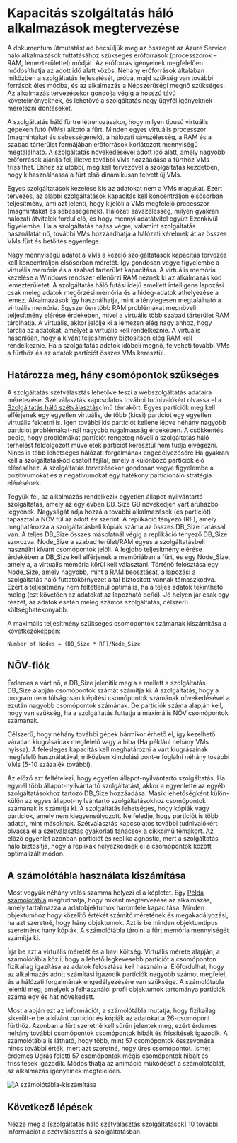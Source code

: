 <properties
   pageTitle="Szolgáltatás háló alkalmazások megtervezése kapacitás |} Microsoft Azure"
   description="Megtudhatja, hogy miként szolgáltatás háló alkalmazáshoz szükséges számítási csomópontok számának meghatározása"
   services="service-fabric"
   documentationCenter=".net"
   authors="mani-ramaswamy"
   manager="markfuss"
   editor=""/>

<tags
   ms.service="service-fabric"
   ms.devlang="dotnet"
   ms.topic="article"
   ms.tgt_pltfrm="NA"
   ms.workload="NA"
   ms.date="09/14/2016"
   ms.author="subramar"/>


# <a name="capacity-planning-for-service-fabric-applications"></a>Kapacitás szolgáltatás háló alkalmazások megtervezése


A dokumentum útmutatást ad becsüljük meg az összeget az Azure Service háló alkalmazások futtatásához szükséges erőforrások (processzorok – RAM, lemezterülettel) módját. Az erőforrás igényeinek megfelelően módosíthatja az adott idő alatt közös. Néhány erőforrások általában miközben a szolgáltatás fejlesztését, próba, majd szükség van további források éles módba, és az alkalmazás a Népszerűségi megnő szükséges. Az alkalmazás tervezésekor gondolja végig a hosszú távú követelményeknek, és lehetővé a szolgáltatás nagy ügyfél igényeknek méretezni döntéseket.

 A szolgáltatás háló fürtre létrehozásakor, hogy milyen típusú virtuális gépeken futó (VMs) alkotó a fürt. Minden egyes virtuális processzor (magmintákat és sebességének), a hálózati sávszélesség, a RAM és a szabad tárterület formájában erőforrások korlátozott mennyiségű megtalálható. A szolgáltatás növekedésével adott idő alatt, amely nagyobb erőforrások ajánlja fel, illetve további VMs hozzáadása a fürthöz VMs frissíthet. Ehhez az utóbbi, meg kell tervezővel a szolgáltatás kezdetben, hogy kihasználhassa a fürt első dinamikusan felvett új VMs.

Egyes szolgáltatások kezelése kis az adatokat nem a VMs magukat. Ezért tervezés, az alábbi szolgáltatások kapacitás kell koncentráljon elsősorban teljesítmény, ami azt jelenti, hogy kijelöli a VMs megfelelő processzor (magmintákat és sebességének). Hálózati sávszélesség, milyen gyakran hálózati átvitelek fordul elő, és hogy mennyi adatátvitel együtt Ezenkívül figyelembe. Ha a szolgáltatás hajtsa végre, valamint szolgáltatás használatát nő, további VMs hozzáadhatja a hálózati kérelmek át az összes VMs fürt és betöltés egyenlege.

Nagy mennyiségű adatot a VMs a kezelő szolgáltatások kapacitás tervezés kell koncentráljon elsősorban méretét. Így gondosan vegye figyelembe a virtuális memória és a szabad tárterület kapacitása. A virtuális memória kezelése a Windows rendszer ellenőrzi RAM néznek ki az alkalmazás kód lemezterületet. A szolgáltatás háló futási idejű emellett intelligens lapozási csak meleg adatok megőrzési memória és a hideg-adatok áthelyezése a lemez. Alkalmazások így használhatja, mint a ténylegesen megtalálható a virtuális memória. Egyszerűen több RAM problémákat megnöveli teljesítmény elérése érdekében, mivel a virtuális több szabad tárterület RAM tárolhatja. A virtuális, akkor jelölje ki a lemezen elég nagy ahhoz, hogy tárolja az adatokat, amelyet a virtuális kell rendelkeznie. A virtuális hasonlóan, hogy a kívánt teljesítmény biztosítson elég RAM kell rendelkeznie. Ha a szolgáltatás adatok időbeli megnő, felveheti további VMs a fürthöz és az adatok partíciót összes VMs keresztül.

## <a name="determine-how-many-nodes-you-need"></a>Határozza meg, hány csomópontok szükséges

A szolgáltatás szétválasztás lehetővé teszi a webszolgáltatás adataira méretezése. Szétválasztás kapcsolatos további tudnivalókért olvassa el a [Szolgáltatás háló szétválasztás](service-fabric-concepts-partitioning.md)című témakört. Egyes partíciók meg kell elférjenek egy egyetlen virtuális, de több (kicsi) partíciót egy egyetlen virtuális fektetni is. Igen további kis partíciót kellene lépve néhány nagyobb partíciót problémákat-nál nagyobb rugalmasság érdekében. A csökkentés pedig, hogy problémákat partíciót rengeteg növeli a szolgáltatás háló terhelést feldolgozott műveletek partíciót keresztül nem tudja elvégezni. Nincs is több lehetséges hálózati forgalmának engedélyezésére Ha gyakran kell a szolgáltatáskód csatolt fájllal, amely a különböző partíciók élő eléréséhez. A szolgáltatás tervezésekor gondosan vegye figyelembe a pozitívumokat és a negatívumokat egy hatékony particionáló stratégia elérésének.

Tegyük fel, az alkalmazás rendelkezik egyetlen állapot-nyilvántartó szolgáltatás, amely az egy évben DB_Size GB növekedjen várt áruházból legyenek. Nagyságát adja hozzá a további alkalmazások (és partíciót) tapasztal a NÖV túl az adott év szerint.  A replikáció tényező (RF), amely meghatározza a szolgáltatásbeli kópiák száma az összes DB_Size hatással van. A teljes DB_Size összes másolatnál végig a replikáció tényező DB_Size szorozva.  Node_Size a szabad terület/RAM egyes a szolgáltatásbeli használni kívánt csomópontok jelöli. A legjobb teljesítmény elérése érdekében a DB_Size kell elférjenek a memóriában a fürt, és egy Node_Size, amely a, a virtuális memória körül kell választani. Történő felosztása egy Node_Size, amely nagyobb, mint a RAM beosztását, a lapozási a szolgáltatás háló futtatókörnyezet által biztosított vannak támaszkodva. Ezért a teljesítmény nem feltétlenül optimális, ha a teljes adatok tekinthető meleg (ezt követően az adatokat az lapozható be/ki). Jó helyen jár csak egy részét, az adatok esetén meleg számos szolgáltatás, célszerű költséghatékonyabb.

A maximális teljesítmény szükséges csomópontok számának kiszámítása a következőképpen:

```
Number of Nodes = (DB_Size * RF)/Node_Size

```


## <a name="account-for-growth"></a>NÖV-fiók

Érdemes a várt nő, a DB_Size jelenítik meg a a mellett a szolgáltatás DB_Size alapján csomópontok számát számítja ki. A szolgáltatás, hogy a program nem túlságosan kiépítési csomópontok számának növekedésével a ezután nagyobb csomópontok számának. De partíciók száma alapján kell, hogy van szükség, ha a szolgáltatás futtatja a maximális NÖV csomópontok számának.

Célszerű, hogy néhány további gépek bármikor érhető el, így kezelhető váratlan kiugrásainak megfelelő vagy a hiba (Ha például néhány VMs nyissa).  A felesleges kapacitás kell meghatározni a várt kiugrásainak megfelelő használatával, miközben kiindulási pont-e foglalni néhány további VMs (5-10 százalék további).

Az előző azt feltételezi, hogy egyetlen állapot-nyilvántartó szolgáltatás. Ha egynél több állapot-nyilvántartó szolgáltatást, akkor a egyenletté az egyéb szolgáltatásokhoz tartozó DB_Size hozzáadása. Másik lehetőségként külön-külön az egyes állapot-nyilvántartó szolgáltatásokhoz csomópontok számának is számítja ki.  A szolgáltatás lehetséges, hogy kópiák vagy partíciók, amely nem kiegyensúlyozott. Ne feledje, hogy partíciót is több adatot, mint másoknak. Szétválasztás kapcsolatos további tudnivalókért olvassa el a [szétválasztás gyakorlati tanácsok a cikk](service-fabric-concepts-partitioning.md)című témakört. Az előző egyenlet azonban partíciót és replika agnostic, mert a szolgáltatás háló biztosítja, hogy a replikák helyezkednek el a csomópontok között optimalizált módon.


## <a name="use-a-spreadsheet-for-cost-calculation"></a>A számolótábla használata kiszámítása

Most vegyük néhány valós számmá helyezi el a képletet. Egy [Példa számolótábla](https://servicefabricsdkstorage.blob.core.windows.net/publicrelease/SF%20VM%20Cost%20calculator-NEW.xlsx) megtudhatja, hogy miként megtervezése az alkalmazás, amely tartalmazza a adatobjektumok háromféle kapacitása. Minden objektumhoz hogy közelítő értékét számító méretének és megakadályozási, ha azt szeretné, hogy hány objektumok. Azt is be minden objektumtípus szeretnénk hány kópiák. A számolótábla tárolni a fürt memória mennyiségét számítja ki.

Írja be azt a virtuális méretét és a havi költség. Virtuális mérete alapján, a számolótábla közli, hogy a lehető legkevesebb partíciót a csomóponton fizikailag igazítása az adatok felosztása kell használnia. Előfordulhat, hogy az alkalmazás adott számítási igazodik partíciók nagyobb számot megfelel, és a hálózati forgalmának engedélyezésére van szüksége. A számolótábla jeleníti meg, amelyek a felhasználói profil objektumok tartománya partíciók száma egy és hat növekedett.

Most alapján ezt az információt, a számolótábla mutatja, hogy fizikailag sikerült-e be a kívánt partíciót és kópiák az adatokat a 26-csomópont fürthöz. Azonban a fürt szeretné kell sűrűn jelentek meg, ezért érdemes néhány további csomópontok csomópontok hibáit és frissítések igazodik. A számolótábla is látható, hogy több, mint 57 csomópontok összevonása nincs további érték, mert azt szeretné, hogy üres csomópontot. Ismét érdemes Ugrás feletti 57 csomópontok mégis csomópontok hibáit és frissítések igazodik. Módosíthatja az animáció működését a számolótáblát, az alkalmazás igényeinek megfelelően.   

![A számolótábla-kiszámítása][Image1]



## <a name="next-steps"></a>Következő lépések

Nézze meg a [szolgáltatás háló szétválasztás szolgáltatások] [ 10] további információt a szétválasztás a szolgáltatásban.



<!--Image references-->
[Image1]: ./media/SF-Cost.png

<!--Link references--In actual articles, you only need a single period before the slash-->
[10]: service-fabric-concepts-partitioning.md
